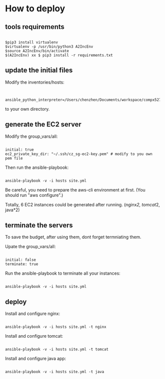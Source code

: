 # How to deploy

## tools requirements

```shell

$pip3 install virtualenv
$virtualenv -p /usr/bin/python3 A2IncEnv
$source A2IncEnv/bin/activate
$(A2IncEnv) xx $ pip3 install -r requirements.txt

```

## update the initial files

Modify the inventories/hosts:

```shell
 
  ansible_python_interpreter=/Users/chenzhen/Documents/workspace/compx527/bin/python

```

to your own directory.

## generate the EC2 server

Modify the group_vars/all:

```shell

initial: true
ec2_private_key_dir: "~/.ssh/cz_sg-ec2-key.pem" # modify to you own pem file

```

Then run the ansible-playbook:

```shell

ansible-playbook -v -i hosts site.yml

```

Be careful, you need to prepare the aws-cli environment at first. (You should run "aws configure".)

Totally, 6 EC2 instances could be generated after running. (nginx*2, tomcat*2, java*2)

## terminate the servers

To save the budget, after using them, dont forget termniating them.

Upate the group_vars/all:

```shell

initial: false
terminate: true

```

Run the ansible-playbook to terminate all your instances:

```shell

ansible-playbook -v -i hosts site.yml

```

## deploy 

Install and configure nginx:

```shell

ansible-playbook -v -i hosts site.yml -t nginx

```

Install and configure tomcat:

```shell

ansible-playbook -v -i hosts site.yml -t tomcat

```

Install and configure java app:

```shell

ansible-playbook -v -i hosts site.yml -t java

```